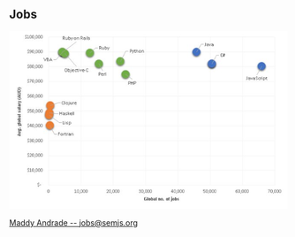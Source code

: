 ##  Jobs

![Languages](../assets/languages.jpg)

[Maddy Andrade -- jobs@semjs.org](mailto://jobs@semjs.org)
